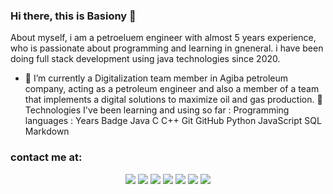 ### Hi there, this is Basiony 👋
About myself, i am a petroeluem engineer with almost 5 years experience, who is passionate about programming and learning in gneneral. 
i have been doing full stack development using java technologies since 2020.
- 🔭 I’m currently a Digitalization team member in Agiba petroleum company, acting as a petroleum engineer and also a member of a team that implements a digital solutions to maximize oil and gas production.
🔧 Technologies I've been learning and using so far :
Programming languages :
Years Badge  Java  C  C++  Git  GitHub  Python  JavaScript  SQL Markdown

<!--
**muhammedwafa/muhammedwafa** is a ✨ _special_ ✨ repository because its `README.md` (this file) appears on your GitHub profile.

Here are some ideas to get you started:

- 🔭 I’m currently working on ...
- 🌱 I’m currently learning ...
- 👯 I’m looking to collaborate on ...
- 🤔 I’m looking for help with ...
- 💬 Ask me about ...
- 📫 How to reach me: ...
- 😄 Pronouns: ...
- ⚡ Fun fact: ...
-->

<h3>contact me at:</>
    <p align="center">
<a href="https://linkedin.com/in/MKSherbini"><img src="https://img.shields.io/badge/-%20MKSherbini-05122A?style=flat&logo=Linkedin"/></a>
<a href="https://facebook.com/MKSherbini"><img src="https://img.shields.io/badge/-%20MKSherbini-05122A?style=flat&logo=facebook"/></a>
<a href="mohamed.wafa770@gmail.com"><img src="https://img.shields.io/badge/-%20MKSherbini-05122A?style=flat&logo=gmail"/></a>
<a href="https://instagram.com/MKSherbini"><img src="https://img.shields.io/badge/-%20MKSherbini-05122A?style=flat&logo=twitter"/></a>
<a href="mailto:MKSherbini@gmail.com"><img src="https://img.shields.io/badge/-%20MKSherbini-05122A?style=flat&logo=gmail"/></a>
<a href="https://twitter.com/MKSherbini"><img src="https://img.shields.io/badge/-%20MKSherbini-05122A?style=flat&logo=twitter"/></a>
<a href="https://instagram.com/MKSherbini"><img src="https://img.shields.io/badge/-%20MKSherbini-05122A?style=flat&logo=Instagram "/></a>
<p>
